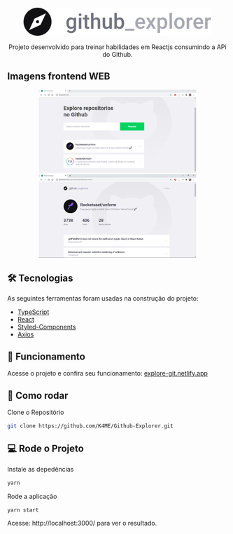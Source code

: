 <!---Logo do Projeto -->

<p align="center" >
<img src="./src/assets/logo.svg" alt="Github Explorer"/>
</p>

<!--- Descrição do Projeto-->
<p align="center">Projeto desenvolvido para treinar habilidades em Reactjs consumindo a APi do Github. </p>

## Imagens frontend WEB

<p align="center" >
<img src="./images/explore.PNG" alt="Tela de Explorer" width="360"/> <img src="./images/issue.PNG" alt="Tela de Issues" width="360"/> 
</p>

## 🛠 Tecnologias

As seguintes ferramentas foram usadas na construção do projeto:

- [TypeScript](https://www.typescriptlang.org/)
- [React](https://pt-br.reactjs.org/)
- [Styled-Components](https://styled-components.com/)
- [Axios](https://github.com/axios/axios)


## 🚀 Funcionamento

Acesse o projeto e confira seu funcionamento:
[explore-git.netlify.app](https://explore-git.netlify.app/)


## 👷 Como rodar

Clone o Repositório

```sh
git clone https://github.com/K4ME/Github-Explorer.git
```

## 💻 Rode o Projeto

Instale as depedências

```sh
yarn
```

Rode a aplicação

```sh
yarn start
```

Acesse: http://localhost:3000/ para ver o resultado.

